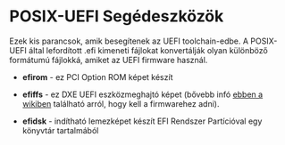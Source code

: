 POSIX-UEFI Segédeszközök
========================

Ezek kis parancsok, amik besegítenek az UEFI toolchain-edbe. A POSIX-UEFI által lefordított .efi kimeneti fájlokat konvertálják
olyan különböző formátumú fájlokká, amiket az UEFI firmware használ.

* __efirom__ - ez PCI Option ROM képet készít

* __efiffs__ - ez DXE UEFI eszközmeghajtó képet (bővebb infó [ebben a wikiben](https://github.com/pbatard/efifs/wiki/Adding-a-driver-to-a-UEFI-firmware#adding-the-module-to-the-firmware) található arról, hogy kell a firmwarehez adni).

* __efidsk__ - indítható lemezképet készít EFI Rendszer Partícióval egy könyvtár tartalmából
